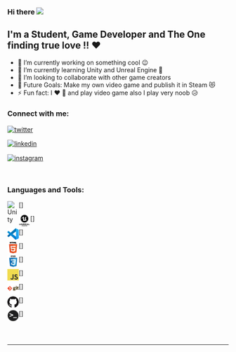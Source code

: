 ### Hi there <a href="#"><img src="https://media.giphy.com/media/fSptAINJfyGe3oPHNZ/giphy.gif" width="25px"></a>


## I'm a Student, Game Developer and The One finding true love !! ❤️

- 🔭 I’m currently working on something cool :wink:
- 🌱 I’m currently learning Unity and Unreal Engine 🤣
- 👯 I’m looking to collaborate with other game creators
- 🥅 Future Goals: Make my own video game and publish it in Steam 😻 
- ⚡ Fun fact: I :heart: :dog: and play video game also I play very noob 😥

### Connect with me:

<p align="left">

<a href="https://twitter.com/nthzz121" target="blank"><img align="center" src="https://raw.githubusercontent.com/rahuldkjain/github-profile-readme-generator/master/src/images/icons/Social/twitter.svg" alt="twitter" height="30" width="40" /></a>

<a href="https://www.linkedin.com/in/thanh-h%C3%A0-nguy%E1%BB%85n-64811a221/" target="blank"><img align="center" src="https://raw.githubusercontent.com/rahuldkjain/github-profile-readme-generator/master/src/images/icons/Social/linked-in-alt.svg" alt="linkedin" height="30" width="40" /></a>

<a href="#" target="blank"><img align="center" src="https://raw.githubusercontent.com/rahuldkjain/github-profile-readme-generator/master/src/images/icons/Social/instagram.svg" alt="instagram" height="30" width="40" /></a>


<br />

### Languages and Tools:

[<img align="left" alt="Unity" width="26px" src="./uniy.png" />]

[<img align="left" alt="Unreal" width="26px" src="./unreal.png" />]

[<img align="left" alt="Visual Studio Code" width="26px" src="https://raw.githubusercontent.com/github/explore/80688e429a7d4ef2fca1e82350fe8e3517d3494d/topics/visual-studio-code/visual-studio-code.png" />]

[<img align="left" alt="HTML5" width="26px" src="https://raw.githubusercontent.com/github/explore/80688e429a7d4ef2fca1e82350fe8e3517d3494d/topics/html/html.png" />]

[<img align="left" alt="CSS3" width="26px" src="https://raw.githubusercontent.com/github/explore/80688e429a7d4ef2fca1e82350fe8e3517d3494d/topics/css/css.png" />]

[<img align="left" alt="JavaScript" width="26px" src="https://raw.githubusercontent.com/github/explore/80688e429a7d4ef2fca1e82350fe8e3517d3494d/topics/javascript/javascript.png" />]

[<img align="left" alt="Git" width="26px" src="https://raw.githubusercontent.com/github/explore/80688e429a7d4ef2fca1e82350fe8e3517d3494d/topics/git/git.png" />]

[<img align="left" alt="GitHub" width="26px" src="https://raw.githubusercontent.com/github/explore/78df643247d429f6cc873026c0622819ad797942/topics/github/github.png" />]

[<img align="left" alt="Terminal" width="26px" src="https://raw.githubusercontent.com/github/explore/80688e429a7d4ef2fca1e82350fe8e3517d3494d/topics/terminal/terminal.png" />]

<br />
<br />

---



